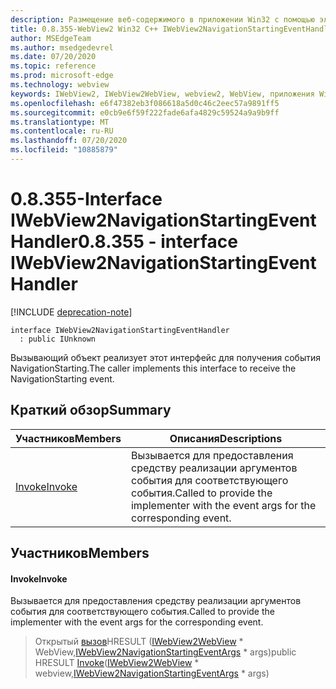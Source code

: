```yaml
---
description: Размещение веб-содержимого в приложении Win32 с помощью элемента управления Microsoft Edge WebView2
title: 0.8.355-WebView2 Win32 C++ IWebView2NavigationStartingEventHandler
author: MSEdgeTeam
ms.author: msedgedevrel
ms.date: 07/20/2020
ms.topic: reference
ms.prod: microsoft-edge
ms.technology: webview
keywords: IWebView2, IWebView2WebView, webview2, WebView, приложения Win32, Win32, EDGE
ms.openlocfilehash: e6f47382eb3f086618a5d0c46c2eec57a9891ff5
ms.sourcegitcommit: e0cb9e6f59f222fade6afa4829c59524a9a9b9ff
ms.translationtype: MT
ms.contentlocale: ru-RU
ms.lasthandoff: 07/20/2020
ms.locfileid: "10885879"
---
```

# <span data-ttu-id="2851c-104">0.8.355-Interface IWebView2NavigationStartingEventHandler</span><span class="sxs-lookup"><span data-stu-id="2851c-104">0.8.355 - interface IWebView2NavigationStartingEventHandler</span></span> 

[!INCLUDE [deprecation-note](../../includes/deprecation-note.md)]

```
interface IWebView2NavigationStartingEventHandler
  : public IUnknown
```

<span data-ttu-id="2851c-105">Вызывающий объект реализует этот интерфейс для получения события NavigationStarting.</span><span class="sxs-lookup"><span data-stu-id="2851c-105">The caller implements this interface to receive the NavigationStarting event.</span></span>

## <span data-ttu-id="2851c-106">Краткий обзор</span><span class="sxs-lookup"><span data-stu-id="2851c-106">Summary</span></span>

 <span data-ttu-id="2851c-107">Участников</span><span class="sxs-lookup"><span data-stu-id="2851c-107">Members</span></span>                        | <span data-ttu-id="2851c-108">Описания</span><span class="sxs-lookup"><span data-stu-id="2851c-108">Descriptions</span></span>
--------------------------------|---------------------------------------------
[<span data-ttu-id="2851c-109">Invoke</span><span class="sxs-lookup"><span data-stu-id="2851c-109">Invoke</span></span>](#invoke) | <span data-ttu-id="2851c-110">Вызывается для предоставления средству реализации аргументов события для соответствующего события.</span><span class="sxs-lookup"><span data-stu-id="2851c-110">Called to provide the implementer with the event args for the corresponding event.</span></span>

## <span data-ttu-id="2851c-111">Участников</span><span class="sxs-lookup"><span data-stu-id="2851c-111">Members</span></span>

#### <span data-ttu-id="2851c-112">Invoke</span><span class="sxs-lookup"><span data-stu-id="2851c-112">Invoke</span></span> 

<span data-ttu-id="2851c-113">Вызывается для предоставления средству реализации аргументов события для соответствующего события.</span><span class="sxs-lookup"><span data-stu-id="2851c-113">Called to provide the implementer with the event args for the corresponding event.</span></span>

> <span data-ttu-id="2851c-114">Открытый [вызов](#invoke)HRESULT ([IWebView2WebView](IWebView2WebView.md) \* WebView,[IWebView2NavigationStartingEventArgs](IWebView2NavigationStartingEventArgs.md) \* args)</span><span class="sxs-lookup"><span data-stu-id="2851c-114">public HRESULT [Invoke](#invoke)([IWebView2WebView](IWebView2WebView.md) \* webview,[IWebView2NavigationStartingEventArgs](IWebView2NavigationStartingEventArgs.md) \* args)</span></span>

